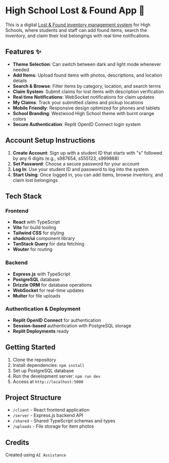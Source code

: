 # High School Lost & Found App 🔎

This is a digital [Lost & Found inventory management system](https://4a00581d-15fe-401a-a822-dad87b531b0e-00-7ld0kc3a54iu.kirk.replit.dev/) for High Schools, where students and staff can add found items, search the inventory, and claim their lost belongings with real time notifications.

## Features ✨

- **Theme Selection**: Can switch between dark and light mode whenever needed
- **Add Items**: Upload found items with photos, descriptions, and location details
- **Search & Browse**: Filter items by category, location, and search terms
- **Claim System**: Submit claims for lost items with description verification
- **Real time Notifications**: WebSocket notifications for claim updates
- **My Claims**: Track your submitted claims and pickup locations
- **Mobile Friendly**: Responsive design optimized for phones and tablets
- **School Branding**: Westwood High School theme with burnt orange colors
- **Secure Authentication**: Replit OpenID Connect login system


## Account Setup Instructions

1. **Create Account**: Sign up with a student ID that starts with "s" followed by any 6 digits (e.g., s987654, s555123, s999888)
2. **Set Password**: Choose a secure password for your account
3. **Log In**: Use your student ID and password to log into the system
4. **Start Using**: Once logged in, you can add items, browse inventory, and claim lost belongings


## Tech Stack

### Frontend
- **React** with TypeScript
- **Vite** for build tooling
- **Tailwind CSS** for styling
- **shadcn/ui** component library
- **TanStack Query** for data fetching
- **Wouter** for routing

### Backend
- **Express.js** with TypeScript
- **PostgreSQL** database
- **Drizzle ORM** for database operations
- **WebSocket** for real-time updates
- **Multer** for file uploads

### Authentication & Deployment
- **Replit OpenID Connect** for authentication
- **Session-based** authentication with PostgreSQL storage
- **Replit Deployments** ready

## Getting Started

1. Clone the repository
2. Install dependencies: `npm install`
3. Set up PostgreSQL database
4. Run the development server: `npm run dev`
5. Access at `http://localhost:5000`

## Project Structure

- `/client` - React frontend application
- `/server` - Express.js backend API
- `/shared` - Shared TypeScript schemas and types
- `/uploads` - File storage for item photos

## Credits
Created using `AI Assistance`
